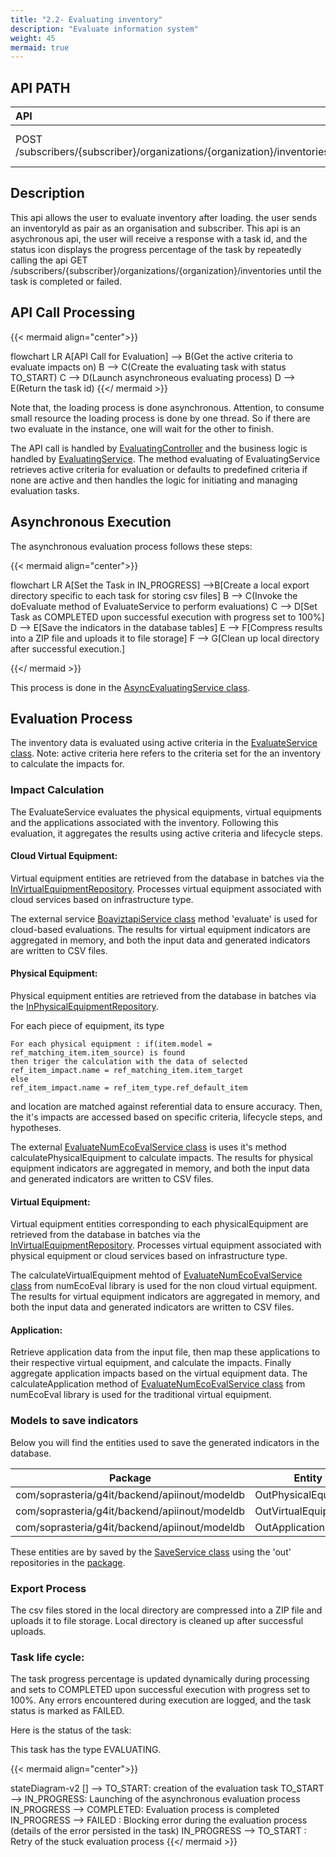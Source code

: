 ```yaml
---
title: "2.2- Evaluating inventory"
description: "Evaluate information system"
weight: 45
mermaid: true
---
```


## API PATH

| API                                                                                              | Swagger                                                                                                | Use Cases                                                                                                          |
|:-------------------------------------------------------------------------------------------------|--------------------------------------------------------------------------------------------------------|:-------------------------------------------------------------------------------------------------------------------|
| POST /subscribers/{subscriber}/organizations/{organization}/inventories/{inventoryId}/evaluating | [Input/Output](https://saas-g4it.com/api/swagger-ui/index.html#/inventory-evaluating/launchEvaluating) | [Estimate an inventory]({{% ref "/2-functional-documentation/use_cases/uc_inventory/uc4_launch_estimation.md" %}}) |

## Description

This api allows the user to evaluate inventory after loading. the user sends an inventoryId as pair as an organisation
and subscriber.
This api is an asychronous api, the user will receive a response with a task id, and the status icon displays the
progress percentage of the task by repeatedly calling the api GET
/subscribers/{subscriber}/organizations/{organization}/inventories until the task is completed or failed.

## API Call Processing

{{< mermaid align="center">}}

flowchart LR
A[API Call for Evaluation] --> B(Get the active criteria to evaluate impacts on)
B --> C(Create the evaluating task with status TO_START)
C --> D(Launch asynchroneous evaluating process)
D --> E(Return the task id)
{{</ mermaid >}}

Note that, the loading process is done asynchronous.
Attention, to consume small resource the loading process is done by one thread. So if there are two evaluate
in the instance, one will wait for the other to finish.

The API call is handled
by [EvaluatingController](https://github.com/G4ITTeam/g4it/blob/main/services/backend/src/main/java/com/soprasteria/g4it/backend/apievaluating/controller/EvaluatingController.java)
and the business logic is handled
by [EvaluatingService](https://github.com/G4ITTeam/g4it/blob/main/services/backend/src/main/java/com/soprasteria/g4it/backend/apievaluating/business/EvaluatingService.java).
The method evaluating of EvaluatingService retrieves active criteria for evaluation or defaults to predefined criteria
if none are active and then handles the logic for initiating and managing evaluation tasks.

## Asynchronous Execution

The asynchronous evaluation process follows these steps:

{{< mermaid align="center">}}

flowchart LR
A[Set the Task in IN_PROGRESS] -->B[Create a local export directory specific to each task for storing csv files]
B --> C(Invoke the doEvaluate method of EvaluateService to perform evaluations)
C --> D[Set Task as COMPLETED upon successful execution with progress set to 100%]
D --> E[Save the indicators in the database tables]
E --> F[Compress results into a ZIP file and uploads it to file storage]
F --> G[Clean up local directory after successful execution.]

{{</ mermaid >}}

This process is done in
the [AsyncEvaluatingService class](https://github.com/G4ITTeam/g4it/blob/main/services/backend/src/main/java/com/soprasteria/g4it/backend/apievaluating/business/asyncevaluatingservice/AsyncEvaluatingService.java).

## Evaluation Process

The inventory data is evaluated using active criteria in
the [EvaluateService class](https://github.com/G4ITTeam/g4it/blob/main/services/backend/src/main/java/com/soprasteria/g4it/backend/apievaluating/business/asyncevaluatingservice/EvaluateService.java).
Note: active criteria here refers to the criteria set for the an inventory to calculate the impacts for.

### Impact Calculation

The EvaluateService evaluates the physical equipments, virtual equipments and the applications associated with the
inventory.
Following this evaluation, it aggregates the results using active criteria and lifecycle steps.

#### Cloud Virtual Equipment:

Virtual equipment entities are retrieved from the database in batches via
the [InVirtualEquipmentRepository](https://github.com/G4ITTeam/g4it/blob/main/services/backend/src/main/java/com/soprasteria/g4it/backend/apiinout/repository/InVirtualEquipmentRepository.java).
Processes virtual equipment associated with cloud services based on infrastructure type.

The external
service [BoaviztapiService class](https://github.com/G4ITTeam/g4it/blob/main/services/backend/src/main/java/com/soprasteria/g4it/backend/apievaluating/business/asyncevaluatingservice/engine/boaviztapi/EvaluateBoaviztapiService.java)
method 'evaluate' is used for cloud-based evaluations.
The results for virtual equipment indicators are aggregated in memory, and both the input data and generated indicators
are written to CSV files.

#### Physical Equipment:

Physical equipment entities are retrieved from the database in batches via
the [InPhysicalEquipmentRepository](https://github.com/G4ITTeam/g4it/blob/main/services/backend/src/main/java/com/soprasteria/g4it/backend/apiinout/repository/InPhysicalEquipmentRepository.java).

For each piece of equipment, its type

```shell
For each physical equipment : if(item.model = ref_matching_item.item_source) is found
then triger the calculation with the data of selected ref_item_impact.name = ref_matching_item.item_target
else
ref_item_impact.name = ref_item_type.ref_default_item

```

and location are matched against referential data to ensure accuracy. Then, the it's impacts are accessed based on
specific criteria, lifecycle steps, and hypotheses.

The
external [EvaluateNumEcoEvalService class](https://github.com/G4ITTeam/g4it/blob/main/services/backend/src/main/java/com/soprasteria/g4it/backend/apievaluating/business/asyncevaluatingservice/engine/numecoeval/EvaluateNumEcoEvalService.java)
is uses it's method calculatePhysicalEquipment to calculate impacts.
The results for physical equipment indicators are aggregated in memory, and both the input data and generated indicators
are written to CSV files.

#### Virtual Equipment:

Virtual equipment entities corresponding to each physicalEquipment are retrieved from the database in batches via
the [InVirtualEquipmentRepository](https://github.com/G4ITTeam/g4it/blob/main/services/backend/src/main/java/com/soprasteria/g4it/backend/apiinout/repository/InVirtualEquipmentRepository.java).
Processes virtual equipment associated with physical equipment or cloud services based on infrastructure type.

The calculateVirtualEquipment mehtod
of [EvaluateNumEcoEvalService class](https://github.com/G4ITTeam/g4it/blob/main/services/backend/src/main/java/com/soprasteria/g4it/backend/apievaluating/business/asyncevaluatingservice/engine/numecoeval/EvaluateNumEcoEvalService.java)
from numEcoEval library is used for the non cloud virtual equipment.
The results for virtual equipment indicators are aggregated in memory, and both the input data and generated indicators
are written to CSV files.

#### Application:

Retrieve application data from the input file, then map these applications to their respective virtual equipment, and
calculate the impacts. Finally aggregate application impacts based on the virtual equipment data.
The calculateApplication method
of [EvaluateNumEcoEvalService class](https://github.com/G4ITTeam/g4it/blob/main/services/backend/src/main/java/com/soprasteria/g4it/backend/apievaluating/business/asyncevaluatingservice/engine/numecoeval/EvaluateNumEcoEvalService.java)
from numEcoEval library is used for the traditional virtual equipment.

### Models to save indicators

Below you will find the entities used to save the generated indicators in the database.

| Package                                       | Entity               | table                                                                                                                              |
|-----------------------------------------------|----------------------|------------------------------------------------------------------------------------------------------------------------------------|
| com/soprasteria/g4it/backend/apiinout/modeldb | OutPhysicalEquipment | [out_physical_equipment](../../db_documentation/information_system_and_digital_service_output_data/information_sytem_output_data/) |
| com/soprasteria/g4it/backend/apiinout/modeldb | OutVirtualEquipment  | [out_virtual_equipment](../../db_documentation/information_system_and_digital_service_output_data/information_sytem_output_data/)  |
| com/soprasteria/g4it/backend/apiinout/modeldb | OutApplication       | [out_application](../../db_documentation/information_system_and_digital_service_output_data/information_sytem_output_data/)        |

These entities are by saved by
the [SaveService class](https://github.com/G4ITTeam/g4it/blob/main/services/backend/src/main/java/com/soprasteria/g4it/backend/apievaluating/business/asyncevaluatingservice/SaveService.java)
using the 'out' repositories in
the [package](https://github.com/G4ITTeam/g4it/tree/main/services/backend/src/main/java/com/soprasteria/g4it/backend/apiinout/repository).

### Export Process

The csv files stored in the local directory are compressed into a ZIP file and uploads it to file storage.
Local directory is cleaned up after successful uploads.

### Task life cycle:

The task progress percentage is updated dynamically during processing and sets to COMPLETED upon successful execution
with progress set to 100%.
Any errors encountered during execution are logged, and the task status is marked as FAILED.

Here is the status of the task:

This task has the type EVALUATING.

{{< mermaid align="center">}}

stateDiagram-v2
[] --> TO_START: creation of the evaluation task
TO_START --> IN_PROGRESS: Launching of the asynchronous evaluation process
IN_PROGRESS --> COMPLETED: Evaluation process is completed
IN_PROGRESS --> FAILED : Blocking error during the evaluation process (details of the error persisted in the task)
IN_PROGRESS --> TO_START : Retry of the stuck evaluation process
{{</ mermaid >}}
